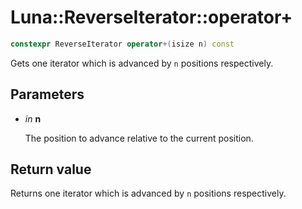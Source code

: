 # Luna::ReverseIterator::operator+

```c++
constexpr ReverseIterator operator+(isize n) const
```

Gets one iterator which is advanced by `n` positions respectively. 



## Parameters
* *in* **n**

    The position to advance relative to the current position. 

## Return value
Returns one iterator which is advanced by `n` positions respectively. 

